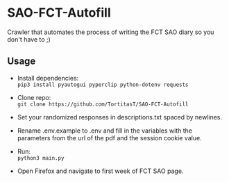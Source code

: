 # SAO-FCT-Autofill

Crawler that automates the process of writing the FCT SAO diary so you don't have to ;)

## Usage

- Install dependencies:  
  `pip3 install pyautogui pyperclip python-dotenv requests`

- Clone repo:  
  `git clone https://github.com/TortitasT/SAO-FCT-Autofill`

- Set your randomized responses in descriptions.txt spaced by newlines.

- Rename .env.example to .env and fill in the variables with the parameters from the url of the pdf and the session cookie value.

- Run:  
  `python3 main.py`

- Open Firefox and navigate to first week of FCT SAO page.
